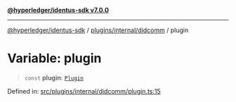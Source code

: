 [**@hyperledger/identus-sdk v7.0.0**](../../../../README.md)

***

[@hyperledger/identus-sdk](../../../../README.md) / [plugins/internal/didcomm](../README.md) / plugin

# Variable: plugin

> `const` **plugin**: [`Plugin`](../../../../overview/classes/Plugin.md)

Defined in: [src/plugins/internal/didcomm/plugin.ts:15](https://github.com/hyperledger/identus-edge-agent-sdk-ts/blob/96423ee84b124a31ce63036d9d623d1cb73a13c2/src/plugins/internal/didcomm/plugin.ts#L15)
